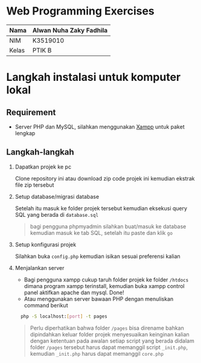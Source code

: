 # Web Programming Exercises

Nama | Alwan Nuha Zaky Fadhila
-----|------------------------
NIM | K3519010
Kelas | PTIK B

# Langkah instalasi untuk komputer lokal

## Requirement
- Server PHP dan MySQL, silahkan menggunakan [Xampp](https://www.apachefriends.org/download.html) untuk paket lengkap

## Langkah-langkah
1. Dapatkan projek ke pc

   Clone repository ini atau download zip code projek ini kemudian ekstrak file zip tersebut

2. Setup database/migrasi database

   Setelah itu masuk ke folder projek tersebut kemudian eksekusi query SQL yang berada di `database.sql`
   > bagi pengguna phpmyadmin silahkan buat/masuk ke database kemudian masuk ke tab SQL, setelah itu paste dan klik `go`

3. Setup konfigurasi projek

   Silahkan buka `config.php` kemudian isikan sesuai preferensi kalian

4. Menjalankan server

   - Bagi pengguna xampp cukup taruh folder projek ke folder `/htdocs` dimana program xampp terinstall, kemudian buka xampp control panel aktifkan apache dan mysql. Done!
   - Atau menggunakan server bawaan PHP dengan menuliskan command berikut
    ```bash
      php -S localhost:[port] -t pages
    ```

    > Perlu diperhatikan bahwa folder `/pages` bisa direname bahkan dipindahkan keluar folder projek menyesuaikan keinginan kalian dengan ketentuan pada awalan setiap script yang berada didalam folder `/pages` tersebut harus dapat memanggil script `_init.php`, kemudian `_init.php` harus dapat memanggil `core.php`
